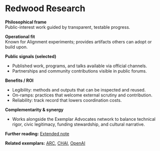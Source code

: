 # Redwood Research

**Philosophical frame**  
Public-interest work guided by transparent, testable progress.

**Operational fit**  
Known for Alignment experiments; provides artifacts others can adopt or build upon.

**Public signals (selected)**  
- Published work, programs, and talks available via official channels.  
- Partnerships and community contributions visible in public forums.

**Benefits / ROI**  
- Legibility: methods and outputs that can be inspected and reused.  
- On-ramps: practices that welcome external scrutiny and contribution.  
- Reliability: track record that lowers coordination costs.

**Complementarity & synergy**  
- Works alongside the Exemplar Advocates network to balance technical rigor, civic legitimacy, funding stewardship, and cultural narrative.

**Further reading:** [Extended note](/funders/extended/RedwoodResearch.md)


**Related exemplars:** [ARC](/funders/ARC.md), [CHAI](/funders/CHAI.md), [OpenAI](/funders/OpenAI.md)
